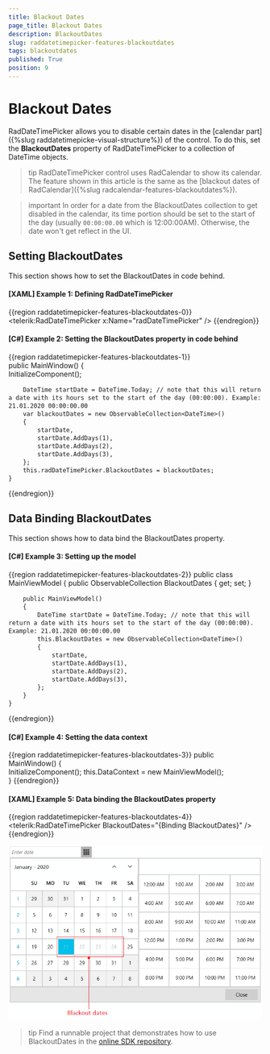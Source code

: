 ```yaml
---
title: Blackout Dates
page_title: Blackout Dates
description: BlackoutDates
slug: raddatetimepicker-features-blackoutdates
tags: blackoutdates
published: True
position: 9
---
```


# Blackout Dates

RadDateTimePicker allows you to disable certain dates in the [calendar part]({%slug raddatetimepicke-visual-structure%}) of the control. To do this, set the __BlackoutDates__ property of RadDateTimePicker to a collection of DateTime objects.

>tip RadDateTimePicker control uses RadCalendar to show its calendar. The feature shown in this article is the same as the [blackout dates of RadCalendar]({%slug radcalendar-features-blackoutdates%}).

>important In order for a date from the BlackoutDates collection to get disabled in the calendar, its time portion should be set to the start of the day (usually `00:00:00.00` which is 12:00:00AM). Otherwise, the date won't get reflect in the UI.

## Setting BlackoutDates

This section shows how to set the BlackoutDates in code behind.

#### __[XAML] Example 1: Defining RadDateTimePicker__
{{region raddatetimepicker-features-blackoutdates-0}}
	<telerik:RadDateTimePicker x:Name="radDateTimePicker" />
{{endregion}}

#### __[C#] Example 2: Setting the BlackoutDates property in code behind__
{{region raddatetimepicker-features-blackoutdates-1}}	
	public MainWindow()
	{		
		InitializeComponent();

		DateTime startDate = DateTime.Today; // note that this will return a date with its hours set to the start of the day (00:00:00). Example: 21.01.2020 00:00:00.00
		var blackoutDates = new ObservableCollection<DateTime>()
		{
			startDate,
			startDate.AddDays(1),
			startDate.AddDays(2),
			startDate.AddDays(3),
		};
		this.radDateTimePicker.BlackoutDates = blackoutDates;
	}
{{endregion}}

## Data Binding BlackoutDates

This section shows how to data bind the BlackoutDates property.

#### __[C#] Example 3: Setting up the model__
{{region raddatetimepicker-features-blackoutdates-2}}
	public class MainViewModel
    {
        public ObservableCollection<DateTime> BlackoutDates { get; set; }

        public MainViewModel()
        {
            DateTime startDate = DateTime.Today; // note that this will return a date with its hours set to the start of the day (00:00:00). Example: 21.01.2020 00:00:00.00
            this.BlackoutDates = new ObservableCollection<DateTime>()
            {
                startDate,
                startDate.AddDays(1),
                startDate.AddDays(2),
                startDate.AddDays(3),
            };
        }
    }
{{endregion}}

#### __[C#] Example 4: Setting the data context__
{{region raddatetimepicker-features-blackoutdates-3}}
	public MainWindow()
	{		
		InitializeComponent();
		this.DataContext = new MainViewModel();		
	}
{{endregion}}

#### __[XAML] Example 5: Data binding the BlackoutDates property__
{{region raddatetimepicker-features-blackoutdates-4}}
	<telerik:RadDateTimePicker BlackoutDates="{Binding BlackoutDates}" />
{{endregion}}

![](images/raddatetimepicker-features-blackoutdates-0.png)

>tip Find a runnable project that demonstrates how to use BlackoutDates in the [online SDK repository](https://github.com/telerik/xaml-sdk/tree/master/DateTimePicker/AllowedDates).
